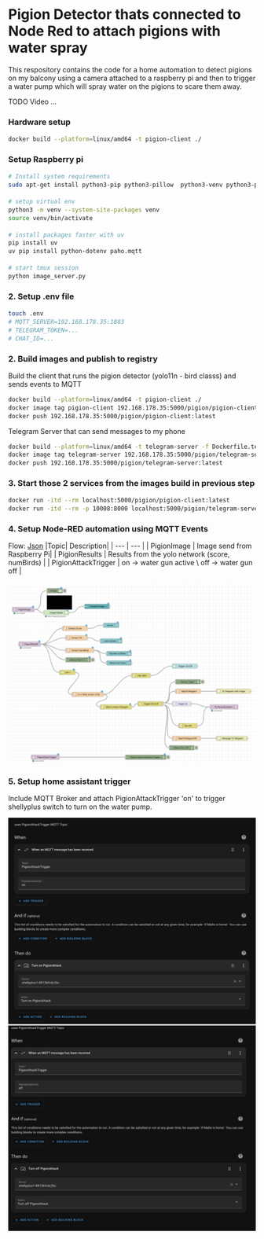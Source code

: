 # Pigion Detector thats connected to Node Red to attach pigions with water spray

This respository contains the code for a home automation to detect pigions on my balcony using a camera attached to a raspberry pi and then to trigger a water pump which will spray water on the pigions to scare them away.

TODO Video ...

### Hardware setup
```bash
docker build --platform=linux/amd64 -t pigion-client ./ 
```

### Setup Raspberry pi

```bash
# Install system requirements
sudo apt-get install python3-pip python3-pillow  python3-venv python3-picamera2 --no-install-recommends

# setup virtual env
python3 -m venv --system-site-packages venv
source venv/bin/activate

# install packages faster with uv
pip install uv
uv pip install python-dotenv paho.mqtt

# start tmux session
python image_server.py
```

###  2. Setup .env file

```bash
touch .env
# MQTT_SERVER=192.168.178.35:1883
# TELEGRAM_TOKEN=...
# CHAT_ID=...
```

###  2. Build images and publish to registry


Build the client that runs the pigion detector (yolo11n - bird classs) and sends events to MQTT
```bash
docker build --platform=linux/amd64 -t pigion-client ./ 
docker image tag pigion-client 192.168.178.35:5000/pigion/pigion-client:latest
docker push 192.168.178.35:5000/pigion/pigion-client:latest
```


Telegram Server that can send messages to my phone
```bash
docker build --platform=linux/amd64 -t telegram-server -f Dockerfile.telegram ./
docker image tag telegram-server 192.168.178.35:5000/pigion/telegram-server:latest
docker push 192.168.178.35:5000/pigion/telegram-server:latest
```

### 3. Start those 2 services from the images build in previous step

```bash
docker run -itd --rm localhost:5000/pigion/pigion-client:latest
docker run -itd --rm -p 10008:8000 localhost:5000/pigion/telegram-server:latest
```

### 4. Setup Node-RED automation using MQTT Events

Flow: [Json](flows.json)
|Topic| Description|
| --- | ---        |
| PigionImage   | Image send from Raspberry Pi|
| PigionResults | Results from the yolo network (score, numBirds) |
| PigionAttackTrigger | on -> water gun active \ off -> water gun off |

![NodeRed](node-red.jpg)

### 5. Setup home assistant trigger

Include MQTT Broker and attach PigionAttackTrigger 'on' to trigger shellyplus switch to turn on the water pump.

![Turn On](mqtt_broker_on.png)
![Turn On](mqtt_broker_off.png)
